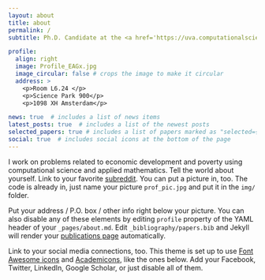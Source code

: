 ```yaml
---
layout: about
title: about
permalink: /
subtitle: Ph.D. Candidate at the <a href='https://uva.computationalscience.nl/'>Computational Science Lab</a>. 

profile:
  align: right
  image: Profile_EAGx.jpg
  image_circular: false # crops the image to make it circular
  address: >
    <p>Room L6.24 </p>
    <p>Science Park 900</p>
    <p>1098 XH Amsterdam</p>

news: true  # includes a list of news items
latest_posts: true  # includes a list of the newest posts
selected_papers: true # includes a list of papers marked as "selected={true}"
social: true  # includes social icons at the bottom of the page
---
```


I work on problems related to economic development and poverty using computational science and applied mathematics. Tell the world about yourself. Link to your favorite [subreddit](http://reddit.com). You can put a picture in, too. The code is already in, just name your picture `prof_pic.jpg` and put it in the `img/` folder.

Put your address / P.O. box / other info right below your picture. You can also disable any of these elements by editing `profile` property of the YAML header of your `_pages/about.md`. Edit `_bibliography/papers.bib` and Jekyll will render your [publications page](/al-folio/publications/) automatically.

Link to your social media connections, too. This theme is set up to use [Font Awesome icons](http://fortawesome.github.io/Font-Awesome/) and [Academicons](https://jpswalsh.github.io/academicons/), like the ones below. Add your Facebook, Twitter, LinkedIn, Google Scholar, or just disable all of them.
